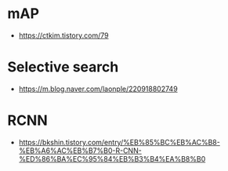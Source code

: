 # mAP
- https://ctkim.tistory.com/79

# Selective search
- https://m.blog.naver.com/laonple/220918802749

# RCNN
- https://bkshin.tistory.com/entry/%EB%85%BC%EB%AC%B8-%EB%A6%AC%EB%B7%B0-R-CNN-%ED%86%BA%EC%95%84%EB%B3%B4%EA%B8%B0
